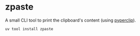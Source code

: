 # zpaste

A small CLI tool to print the clipboard's content (using [pyperclip](https://pypi.org/project/pyperclip)).

```console
uv tool install zpaste
```
